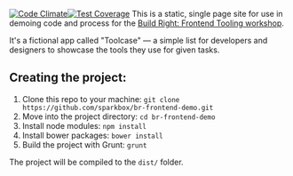 [![Code Climate](https://codeclimate.com/github/hprice11/br-frontend-tooling-demo/badges/gpa.svg)](https://codeclimate.com/github/hprice11/br-frontend-tooling-demo)[![Test Coverage](https://codeclimate.com/github/hprice11/br-frontend-tooling-demo/badges/coverage.svg)](https://codeclimate.com/github/hprice11/br-frontend-tooling-demo)
This is a static, single page site for use in demoing code and process for the [Build Right: Frontend Tooling workshop](https://github.com/sparkbox/BR-Front-End-Tooling).

It's a fictional app called "Toolcase" — a simple list for developers and designers to showcase the tools they use for given tasks.

## Creating the project:

1. Clone this repo to your machine: `git clone https://github.com/sparkbox/br-frontend-demo.git`
2. Move into the project directory: `cd br-frontend-demo`
3. Install node modules: `npm install`
4. Install bower packages: `bower install`
5. Build the project with Grunt: `grunt`

The project will be compiled to the `dist/` folder.

